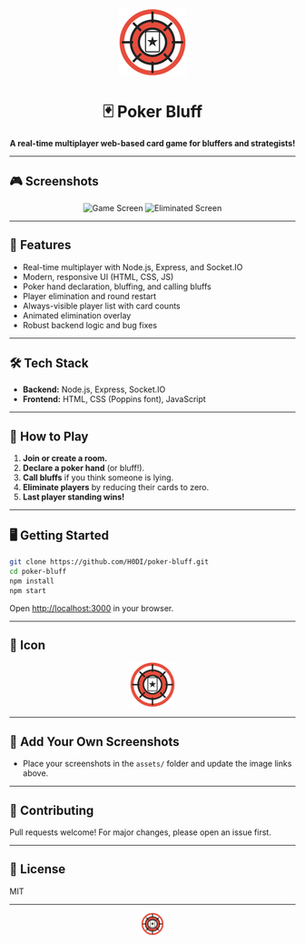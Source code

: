 <p align="center">
  <img src="assets/poker-chip.svg" width="120" alt="Poker Bluff Icon"/>
</p>

<h1 align="center">🃏 Poker Bluff</h1>
<p align="center">
  <b>A real-time multiplayer web-based card game for bluffers and strategists!</b>
</p>

---

## 🎮 Screenshots

<p align="center">
  <img src="assets/screenshot-game.png" width="400" alt="Game Screen"/>
  <img src="assets/screenshot-eliminated.png" width="400" alt="Eliminated Screen"/>
</p>

---

## 🚀 Features

- Real-time multiplayer with Node.js, Express, and Socket.IO
- Modern, responsive UI (HTML, CSS, JS)
- Poker hand declaration, bluffing, and calling bluffs
- Player elimination and round restart
- Always-visible player list with card counts
- Animated elimination overlay
- Robust backend logic and bug fixes

---

## 🛠️ Tech Stack

- **Backend:** Node.js, Express, Socket.IO
- **Frontend:** HTML, CSS (Poppins font), JavaScript

---

## 📝 How to Play

1. **Join or create a room.**
2. **Declare a poker hand** (or bluff!).
3. **Call bluffs** if you think someone is lying.
4. **Eliminate players** by reducing their cards to zero.
5. **Last player standing wins!**

---

## 🖥️ Getting Started

```bash
git clone https://github.com/H0DI/poker-bluff.git
cd poker-bluff
npm install
npm start
```

Open [http://localhost:3000](http://localhost:3000) in your browser.

---

## 🎨 Icon

<p align="center">
  <img src="assets/poker-chip.svg" width="80" alt="Poker Chip Icon"/>
</p>

---

## 📸 Add Your Own Screenshots

- Place your screenshots in the `assets/` folder and update the image links above.

---

## 🤝 Contributing

Pull requests welcome! For major changes, please open an issue first.

---

## 📄 License

MIT

---

<p align="center">
  <img src="assets/poker-chip.svg" width="40" alt="Poker Chip Icon"/>
</p>
